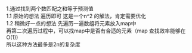 1.通过找到两个数匹配之和等于预测值</br>
1.1 原始的想法 遍历即可 这是一个n^2 的解法，肯定需要优化</br>
1.2 稍微好一点的想法 先遍历一遍数组将元素放入map中</br>
    再第二次遍历过程中，可以找map中是否有合适的元素（map 查找效率能够在O(1))</br>
    所以这种方法最多是2n的复杂度
    